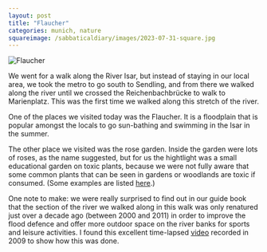 ```yaml
---
layout: post
title: "Flaucher"
categories: munich, nature
squareimage: /sabbaticaldiary/images/2023-07-31-square.jpg
---
```

<img src="/sabbaticaldiary/images/2023-07-31.jpg" alt="Flaucher" class="center">

We went for a walk along the River Isar, but instead of staying in our local area, we took the metro to go south to Sendling, and from there we walked along the river until we crossed the Reichenbachbrücke to walk to Marienplatz. This was the first time we walked along this stretch of the river.

One of the places we visited today was the Flaucher. It is a floodplain that is popular amongst the locals to go sun-bathing and swimming in the Isar in the summer.

The other place we visited was the rose garden. Inside the garden were lots of roses, as the name suggested, but for us the hightlight was a small educational garden on toxic plants, because we were not fully aware that some common plants that can be seen in gardens or woodlands are toxic if consumed. (Some examples are listed <a href="https://www.homesandgardens.com/gardens/poisonous-plants">here</a>.)

One note to make: we were really surprised to find out in our guide book that the section of the river we walked along in this walk was only renatured just over a decade ago (between 2000 and 2011) in order to improve the flood defence and offer more outdoor space on the river banks for sports and leisure activities. I found this excellent time-lapsed <a href="https://www.youtube.com/watch?v=JAmpgEieg9o">video</a> recorded in 2009 to show how this was done.